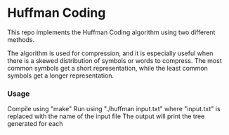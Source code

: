 # Huffman Coding
This repo implements the Huffman Coding algorithm using two different methods.

The algorithm is used for compression, and it is especially useful when there is a skewed distribution of symbols or words to compress. The most common symbols get a short representation, while the least common symbols get a longer representation.


### Usage
Compile using "make"
Run using "./huffman input.txt" where "input.txt" is replaced with the name of the input file
The output will print the tree generated for each
